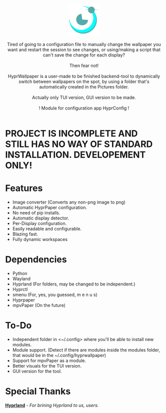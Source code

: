 <div align = center>

<img src="Assets/hyprwallpaper-header.svg" width="100" height="100" alt="hyprwallpaper">
<br><br>
Tired of going to a configuration file to manually change the wallpaper you want and restart the session to see changes, or using/making a script that can't save the change for each display? <br><br>
Then fear not!<br><br>
HyprWallpaper is a user-made to be finished backend-tool to dynamically switch between wallpapers on the spot, by using a folder that's automatically created in the Pictures folder.<br><br>
Actually only TUI version, GUI version to be made. <br><br>
! Module for configuration app HyprConfig !
<br>

<br>

</div>

# PROJECT IS INCOMPLETE AND STILL HAS NO WAY OF STANDARD INSTALLATION. DEVELOPEMENT ONLY! 

# Features

- Image converter (Converts any non-png image to png)
- Automatic HyprPaper configuration.
- No need of pip installs.
- Automatic display detector.
- Per-Display configuration.
- Easily readable and configurable.
- Blazing fast.
- Fully dynamic workspaces

# Dependencies
- Python
- Wayland
- Hyprland (For folders, may be changed to be independent.)
- Hyprctl
- smenu (For, yes, you guessed, m e n u s)
- Hyprpaper
- mpvPaper (On the future)

# To-Do
- Independent folder in <~/.config> where you'll be able to install new modules.
- Module support. (Detect if there are modules inside the modules folder, that would be in the ~/.config/hyprwallpaper)
- Support for mpvPaper as a module.
- Better visuals for the TUI version.
- GUI version for the tool.

# Special Thanks

**[Hyprland]** - *For brining Hyprland to us, users.*

<!----------------------------------{ Thanks }--------------------------------->

[Hyprland]: https://github.com/hyprwm/Hyprland
